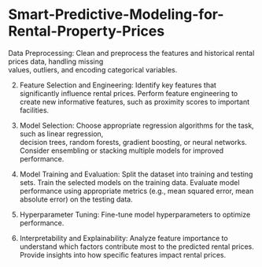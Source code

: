 # Smart-Predictive-Modeling-for-Rental-Property-Prices

Data Preprocessing:
Clean and preprocess the features and historical rental prices data, handling missing   
values, outliers, and encoding categorical variables.

2. Feature Selection and Engineering:
Identify key features that significantly influence rental prices. Perform feature 
engineering to create new informative features, such as proximity scores to important   
facilities.

4. Model Selection:
Choose appropriate regression algorithms for the task, such as linear regression,  
decision trees, random forests, gradient boosting, or neural networks. Consider
ensembling or stacking multiple models for improved performance.

6. Model Training and Evaluation:
Split the dataset into training and testing sets. Train the selected models on the training
data. Evaluate model performance using appropriate metrics (e.g., mean squared error,
mean absolute error) on the testing data.

8. Hyperparameter Tuning:
Fine-tune model hyperparameters to optimize performance.

10. Interpretability and Explainability:
Analyze feature importance to understand which factors contribute most to the predicted
rental prices. Provide insights into how specific features impact rental prices.
 
